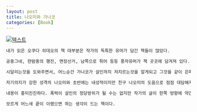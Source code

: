 ```yaml
---
layout: post
title: 나오미와 가나코
categories: [Book]
---
```


[![텍스트](http://image.yes24.com/momo/TopCate501/MidCate003/50026096.jpg)](http://www.yes24.com/Product/Goods/17914614?scode=029)

```markdown
내가 읽은 오쿠다 히데오의 책 대부분은 작가의 독특한 유머가 담긴 책들이 많았다.

공중그네, 한밤중의 행진, 면장선거, 남쪽으로 튀어 등등 풍자유머가 책 곳곳에 담겨져 있다. 하지만 나오미와 가나코는 유머보다는 주인공 나오미가 친구 가나코가 가정폭력에 

시달리는것을 도와주면서, 어느순간 가나코가 살인까지 저지르는것을 알게되고 그것을 같이 은폐하려 하면서 발생하는 여러가지 갈등들이 나오는 내용이다.

자기의지가 강한 성격의 나오미와 초반에는 내성적이지만 친구 나오미의 도움으로 점점 대담해지는 가나코가 경찰, 흥신소 직원, 남편의 여동생으로 부터 점점 범죄가 밝혀지는 

내용이 흥미진진하다. 폭력이 살인의 정당방위가 될 수는 없지만 작가의 글이 한쪽 방향에 약간 치우쳐 있는지, 아니면 읽는 내가 그런 방향으로 보게 되는지 읽다보면 나도 

모르게 어느새 끝이 이랬으면 하는 생각이 드는 책이다.
```
